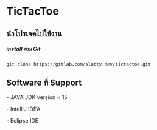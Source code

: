 # TicTacToe
<h2>นำโปรเจคไปใช้งาน</h2>
<h5>install  ผ่าน Git</h5>

`git clone https://gitlab.com/slotty.dev/tictactoe.git`

<h2>Software ที่ Support </h2>
<p> - JAVA JDK version < 15</p>
<p> - IntelliJ IDEA</p>
<p> - Eclipse IDE</p>




